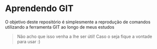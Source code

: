 # Aprendendo GIT

O objetivo deste repositório é simplesmente a reprodução de comandos utilizando a ferramenta GIT ao longo de meus estudos

> Não acho que isso venha a lhe ser útil!
> Caso o seja fique a vontade para usar :)

